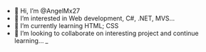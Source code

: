 - 👋 Hi, I’m @AngelMx27
- 👀 I’m interested in Web development, C#, .NET, MVS...
- 🌱 I’m currently learning HTML; CSS
- 💞️ I’m looking to collaborate on interesting project and continue learning... *_*
  
<!---
AngelMx27/AngelMx27 is a ✨ special ✨ repository because its `README.md` (this file) appears on your GitHub profile.
You can click the Preview link to take a look at your changes.
--->
